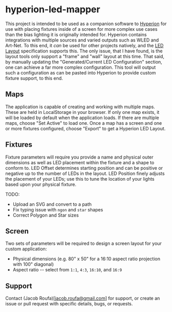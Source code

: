 # hyperion-led-mapper

This project is intended to be used as a companion software to [Hyperion](https://github.com/hyperion-project/hyperion.ng) for use with placing fixtures inside of a screen for more complex use cases than the bias lighting it is originally intended for. Hyperion contains integrations with multiple sources and varied outputs such as WLED and Art-Net. To this end, it *can* be used for other projects natively, and the [LED Layout](https://docs.hyperion-project.org/en/user/advanced/Advanced.html#led-layout) specification supports this. The only issue, that I have found, is the layout tools only support a "frame" and "wall" layout at this time. That said, by manually updating the "Generated/Current LED Configuration" section, one can achieve a far more complex configuration. This tool will output such a configuration as can be pasted into Hyperion to provide custom fixture support, to this end.

## Maps

The application is capable of creating and working with multiple maps. These are held in LocalStorage in your browser. If only one map exists, it will be loaded by default when the application loads. If there are multiple maps, choose "Set Active" to load one. Once a map has a screen and one or more fixtures configured, choose "Export" to get a Hyperion LED Layout.

## Fixtures

Fixture parameters will require you provide a name and physical outer dimensions as well as LED placement within the fixture and a shape to conform to. LED Offset determines starting position and can be positive or negative up to the number of LEDs in the layout. LED Position finely adjusts the placement of your LEDs; use this to tune the location of your lights based upon your physical fixture.

TODO:

* Upload an SVG and convert to a path
* Fix typing issue with `ngon` and `star` shapes
* Correct Polygon and Star sizes

## Screen

Two sets of parameters will be required to design a screen layout for your custom application:

* Physical dimensions (e.g. 80" x 50" for a 16:10 aspect ratio projection with 100" diagonal)
* Aspect ratio -- select from `1:1`, `4:3`, `16:10`, and `16:9`

## Support

Contact (Jacob Roufa)[jacob.roufa@gmail.com] for support, or create an issue or pull request with specific details, bugs, or requests.